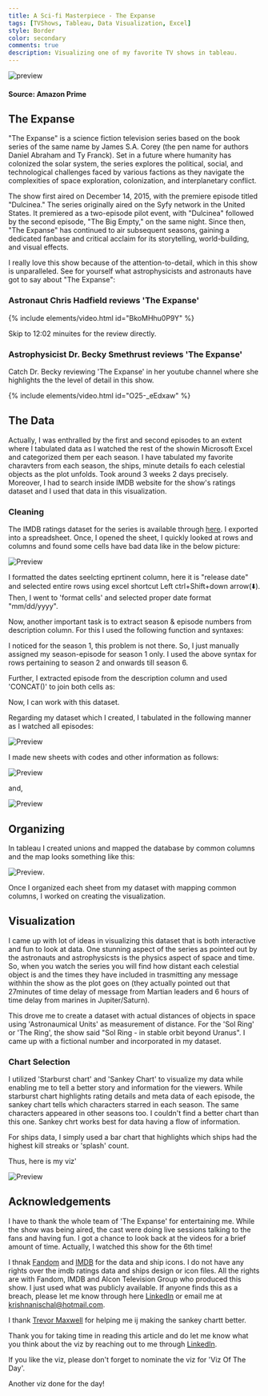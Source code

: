 ```yaml
---
title: A Sci-fi Masterpiece - The Expanse
tags: [TVShows, Tableau, Data Visualization, Excel]
style: Border
color: secondary
comments: true
description: Visualizing one of my favorite TV shows in tableau.
---
```


![preview](https://i.postimg.cc/RZjF32v9/The-expanse.png)
#### Source: Amazon Prime

## The Expanse
"The Expanse" is a science fiction television series based on the book series of the same name by James S.A. Corey (the pen name for authors Daniel Abraham and Ty Franck). Set in a future where humanity has colonized the solar system, the series explores the political, social, and technological challenges faced by various factions as they navigate the complexities of space exploration, colonization, and interplanetary conflict.

The show first aired on December 14, 2015, with the premiere episode titled "Dulcinea." The series originally aired on the Syfy network in the United States. It premiered as a two-episode pilot event, with "Dulcinea" followed by the second episode, "The Big Empty," on the same night. Since then, "The Expanse" has continued to air subsequent seasons, gaining a dedicated fanbase and critical acclaim for its storytelling, world-building, and visual effects.

I really love this show because of the attention-to-detail, which in this show is unparalleled. See for yourself what astrophysicists and astronauts have got to say about "The Expanse":

### Astronaut Chris Hadfield reviews 'The Expanse'

{% include elements/video.html id="BkoMHhu0P9Y" %}

Skip to 12:02 minuites for the review directly.

### Astrophysicist Dr. Becky Smethrust reviews 'The Expanse'

Catch Dr. Becky reviewing 'The Expanse' in her youtube channel where she highlights the the level of detail in this show. 

{% include elements/video.html id="O25-_eEdxaw" %}

## The Data

Actually, I was enthralled by the first and second episodes to an extent where I tabulated data as I watched the rest of the showin Microsoft Excel and categorized them per each season. I have tabulated my favorite charavters from each season, the ships, minute details fo each celestial objects as the plot unfolds. Took around 3 weeks 2 days precisely. Moreover, I had to search inside IMDB website for the show's ratings dataset and I used that data in this visualization.

### Cleaning

The IMDB ratings dataset for the series is available through [here](https://www.imdb.com/list/ls029322937/?sort=list_order,asc&st_dt=&mode=simple&page=1&ref_=ttls_vw_smp). I exported into a spreadsheet. Once, I opened the sheet, I quickly looked at rows and columns and found some cells have bad data like in the below picture:

![Preview](https://i.postimg.cc/NMc9PFC5/excel1.png)

I formatted the dates seelcting eprtinent column, here it is "release date" and selected entire rows using excel shortcut Left ctrl+Shift+down arrow(⬇️). Then, I went to 'format cells' and selected proper date format "mm/dd/yyyy".

Now, another important task is to extract season & episode numbers from description column. For this I used the following function and syntaxes:

<script src="https://gist.github.com/Krishna1594/9a300bae1c65f502e7c9eccd40afde1c.js"></script>

I noticed for the season 1, this problem is not there. So, I just manually assigned my season-episode for season 1 only. I used the above syntax for rows pertaining to season 2 and onwards till season 6.

Further, I extracted episode from the description column and used 'CONCAT()' to join both cells as:

<script src="https://gist.github.com/Krishna1594/35b69859a98eb5a712596ffd3437baf2.js"></script>

Now, I can work with this dataset.

Regarding my dataset which I created, I tabulated in the following manner as I watched all episodes:

![Preview](https://i.postimg.cc/44FtXfmF/excel2.png)

I made new sheets with codes and other information as follows:

![Preview](https://i.postimg.cc/BvMbNpFw/excel3.png)

and,

![Preview](https://i.postimg.cc/d3T0sKxz/excel4.png)

## Organizing

In tableau I created unions and mapped the database by common columns and the map looks something like this:

![Preview](https://i.postimg.cc/QM45Vhft/tab1.png).

Once I organized each sheet from my dataset with mapping common columns, I worked on creating the visualization.

## Visualization

I came up with lot of ideas in visualizing this dataset that is both interactive and fun to look at data. One stunning aspect of the series as pointed out by the astronauts and astrophysicsts is the physics aspect of space and time. So, when you watch the series you will find how distant each celestial object is and the times they have included in trasmitting any message withhin the show as the plot goes on (they actually pointed out that 27minutes of time delay of message from Martian leaders and 6 hours of time delay from marines in Jupiter/Saturn).

This drove me to create a dataset with actual distances of objects in space using 'Astronaumical Units' as measurement of distance. For the 'Sol Ring' or 'The Ring', the show said "Sol Ring - in stable orbit beyond Uranus". I came up with a fictional number and incorporated in my dataset.

### Chart Selection

I utilized 'Starburst chart' and 'Sankey Chart' to visualize my data while enabling me to tell a better story and information for the viewers. While starburst chart highlights rating details and meta data of each episode, the sankey chart tells which characters starred in each season. The same characters appeared in other seasons too. I couldn't find a better chart than this one. Sankey chrt works best for data having a flow of information.

For ships data, I simply used a bar chart that highlights which ships had the highest kill streaks or 'splash' count.

Thus, here is my viz'

![Preview](https://i.postimg.cc/j2jFPxbF/viz.png)

## Acknowledgements

I have to thank the whole team of 'The Expanse' for entertaining me. While the show was being aired, the cast were doing live sessions talking to the fans and having fun. I got a chance to look back at the videos for a brief amount of time. Actually, I watched this show for the 6th time! 

I thnak [Fandom](https://expanse.fandom.com/wiki/The_Expanse_Wiki) and [IMDB](https://www.imdb.com/?ref_=nv_home) for the data and ship icons. I do not have any rights over the imdb ratings data and ships design or icon files. All the rights are with Fandom, IMDB and Alcon Television Group who produced this show. I just used what was publicly available. If anyone finds this as a breach, please let me know through here [LinkedIn](https://www.linkedin.com/in/krishna-nischal-bharatula/) or email me at krishnanischal@hotmail.com.

I thank [Trevor Maxwell](https://www.linkedin.com/in/trevor2maxwell/) for helping me ij making the sankey chartt better. 

Thank you for taking time in reading this article and do let me know what you think about the viz by reaching out to me through [LinkedIn](https://www.linkedin.com/in/krishna-nischal-bharatula/).

If you like the viz, please don't forget to nominate the viz for 'Viz Of The Day'.

Another viz done for the day!






